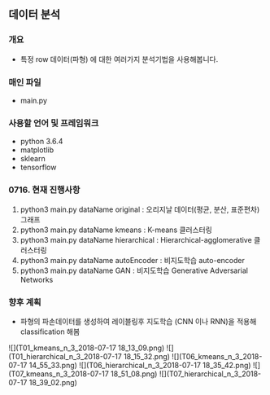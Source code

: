 ## 데이터 분석 ##

### 개요 ###
- 특정 row 데이터(파형) 에 대한 여러가지 분석기법을 사용해봅니다.

### 매인 파일 ###
- main.py

### 사용할 언어 및 프레임워크 ###
- python 3.6.4
- matplotlib
- sklearn
- tensorflow

### 0716. 현재 진행사항 ###
1. python3 main.py dataName original : 오리지날 데이터(평균, 분산, 표준편차) 그래프 
2. python3 main.py dataName kmeans : K-means 클러스터링
3. python3 main.py dataName hierarchical : Hierarchical-agglomerative 클러스터링
4. python3 main.py dataName autoEncoder : 비지도학습 auto-encoder
5. python3 main.py dataName GAN : 비지도학습 Generative Adversarial Networks


### 향후 계획 ###
- 파형의 파손데이터를 생성하여 레이블링후 지도학습 (CNN 이나 RNN)을 적용해 classification 해봄

![](T01_kmeans_n_3_2018-07-17 18_13_09.png)
![](T01_hierarchical_n_3_2018-07-17 18_15_32.png)
![](T06_kmeans_n_3_2018-07-17 14_55_33.png)
![](T06_hierarchical_n_3_2018-07-17 18_35_42.png)
![](T07_kmeans_n_3_2018-07-17 18_51_08.png)
![](T07_hierarchical_n_3_2018-07-17 18_39_02.png)